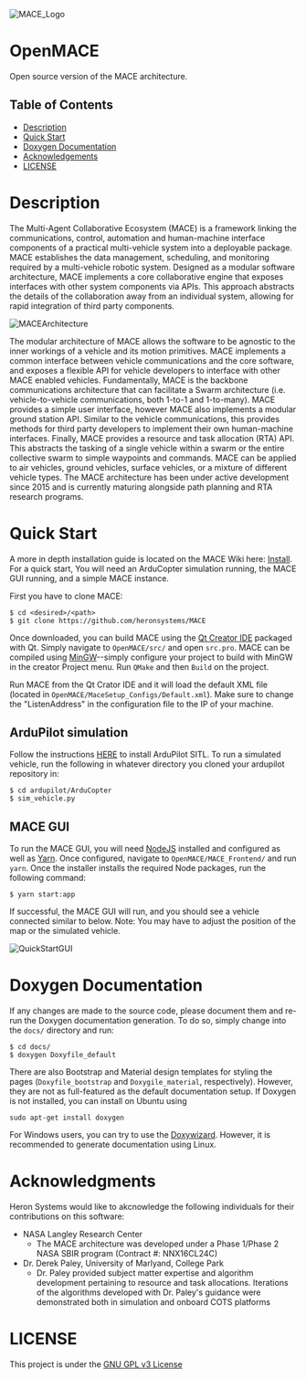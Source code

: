 ![MACE_Logo](https://github.com/heronsystems/OpenMACE/blob/master/docs/images/MACE_Logo.png) 
# OpenMACE
Open source version of the MACE architecture.

## Table of Contents
- [Description](#description)
- [Quick Start](#quick-start)
- [Doxygen Documentation](#documentation)
- [Acknowledgements](#acknowledgements)
- [LICENSE](#license)

# <a name="description"></a> Description
The Multi-Agent Collaborative Ecosystem (MACE) is a framework linking the communications, control, automation and human-machine interface components of a practical multi-vehicle system into a deployable package. MACE establishes the data management, scheduling, and monitoring required by a multi-vehicle robotic system.  Designed as a modular software architecture, MACE implements a core collaborative engine that exposes interfaces with other system components via APIs. This approach abstracts the details of the collaboration away from an individual system, allowing for rapid integration of third party components.

![MACEArchitecture](https://github.com/heronsystems/OpenMACE/blob/master/docs/images/maceArchitecture.png)

The modular architecture of MACE allows the software to be agnostic to the inner workings of a vehicle and its motion primitives. MACE implements a common interface between vehicle communications and the core software, and exposes a flexible API for vehicle developers to interface with other MACE enabled vehicles. Fundamentally, MACE is the backbone communications architecture that can facilitate a Swarm architecture (i.e. vehicle-to-vehicle communications, both 1-to-1 and 1-to-many). MACE provides a simple user interface, however MACE also implements a modular ground station API. Similar to the vehicle communications, this provides methods for third party developers to implement their own human-machine interfaces. Finally, MACE provides a resource and task allocation (RTA) API. This abstracts the tasking of a single vehicle within a swarm or the entire collective swarm to simple waypoints and commands. MACE can be applied to air vehicles, ground vehicles, surface vehicles, or a mixture of different vehicle types. The MACE architecture has been under active development since 2015 and is currently maturing alongside path planning and RTA research programs.

# <a name="qucik-start"></a> Quick Start
A more in depth installation guide is located on the MACE Wiki here: [Install](https://github.com/heronsystems/OpenMACE/wiki/Install-and-Run). For a quick start, You will need an ArduCopter simulation running, the MACE GUI running, and a simple MACE instance. 

First you have to clone MACE:

```
$ cd <desired>/<path>
$ git clone https://github.com/heronsystems/MACE
```
Once downloaded, you can build MACE using the [Qt Creator IDE](https://www.qt.io/download-qt-installer?hsCtaTracking=9f6a2170-a938-42df-a8e2-a9f0b1d6cdce%7C6cb0de4f-9bb5-4778-ab02-bfb62735f3e5) packaged with Qt. Simply navigate to `OpenMACE/src/` and open `src.pro`. MACE can be compiled using [MinGW](http://mingw.org/)--simply configure your project to build with MinGW in the creator Project menu. Run `QMake` and then `Build` on the project. 

Run MACE from the Qt Crator IDE and it will load the default XML file (located in `OpenMACE/MaceSetup_Configs/Default.xml`). Make sure to change the "ListenAddress" in the configuration file to the IP of your machine.

## <a name="ardupilot"></a> ArduPilot simulation
Follow the instructions [HERE](https://github.com/heronsystems/OpenMACE/wiki/ArduPilot-Simulation) to install ArduPilot SITL. To run a simulated vehicle, run the following in whatever directory you cloned your ardupilot repository in:

```
$ cd ardupilot/ArduCopter
$ sim_vehicle.py
```

## <a name="mace-gui"></a> MACE GUI
To run the MACE GUI, you will need [NodeJS](https://nodejs.org/en/) installed and configured as well as [Yarn](https://yarnpkg.com/en/docs/getting-started). Once configured, navigate to `OpenMACE/MACE_Frontend/` and run `yarn`. Once the installer installs the required Node packages, run the following command:

```
$ yarn start:app
```

If successful, the MACE GUI will run, and you should see a vehicle connected similar to below. Note: You may have to adjust the position of the map or the simulated vehicle.

![QuickStartGUI](https://github.com/heronsystems/OpenMACE/blob/master/docs/images/MACEGUIVehicle.png)


# <a name="documentation"></a> Doxygen Documentation

If any changes are made to the source code, please document them and re-run the Doxygen documentation generation. To do so, simply change into the `docs/` directory and run:

```
$ cd docs/
$ doxygen Doxyfile_default
```

There are also Bootstrap and Material design templates for styling the pages (`Doxyfile_bootstrap` and `Doxygile_material`, respectively). However, they are not as full-featured as the default documentation setup. If Doxygen is not installed, you can install on Ubuntu using

`sudo apt-get install doxygen`

For Windows users, you can try to use the [Doxywizard](https://www.stack.nl/~dimitri/doxygen/manual/doxywizard_usage.html). However, it is recommended to generate documentation using Linux.

# <a name="acknowledgements"></a> Acknowledgments
Heron Systems would like to akcnowledge the following individuals for their contributions on this software:
- NASA Langley Research Center
  - The MACE architecture was developed under a Phase 1/Phase 2 NASA SBIR program (Contract #: NNX16CL24C)
- Dr. Derek Paley, University of Marlyand, College Park
  - Dr. Paley provided subject matter expertise and algorithm development pertaining to resource and task allocations. Iterations of the algorithms developed with Dr. Paley's guidance were demonstrated both in simulation and onboard COTS platforms

# <a name="license"></a> LICENSE
This project is under the [GNU GPL v3 License](https://github.com/heronsystems/OpenMACE/blob/master/LICENSE)
